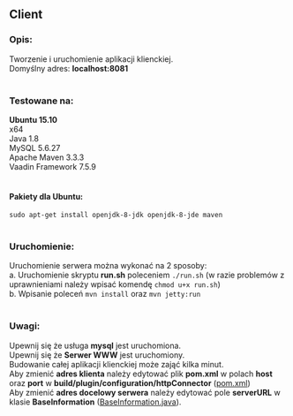 ## Client

### Opis:

Tworzenie i uruchomienie aplikacji klienckiej.
</br>
Domyślny adres: <b>localhost:8081</b>
</br>
</br>

### Testowane na:

**Ubuntu 15.10**
</br>
x64
</br>
Java 1.8
</br>
MySQL 5.6.27
</br>
Apache Maven 3.3.3
</br>
Vaadin Framework 7.5.9
</br>
</br>

#### Pakiety dla Ubuntu:

`sudo apt-get install openjdk-8-jdk openjdk-8-jde maven`
</br>
</br>

### Uruchomienie:

Uruchomienie serwera można wykonać na 2 sposoby:
</br>
a. Uruchomienie skryptu <b>run.sh</b> poleceniem `./run.sh` (w razie problemów z uprawnieniami należy wpisać komendę `chmod u+x run.sh`)
</br>
b. Wpisanie poleceń `mvn install` oraz `mvn jetty:run`
</br>
</br>

### Uwagi:

Upewnij się że usługa <b>mysql</b> jest uruchomiona.
</br>
Upewnij się że <b>Serwer WWW</b> jest uruchomiony.
</br>
Budowanie całej aplikacji klienckiej może zająć kilka minut.
</br>
Aby zmienić <b>adres klienta</b> należy edytować plik <b>pom.xml</b> w polach <b>host</b> oraz <b>port</b> w <b>build/plugin/configuration/httpConnector</b> ([pom.xml](pom.xml))
</br>
Aby zmienić <b>adres docelowy serwera</b> należy edytować pole <b>serverURL</b> w klasie <b>BaseInformation</b> ([BaseInformation.java](src/main/java/tasslegro/base/BaseInformation.java)).
</br>
</br>
